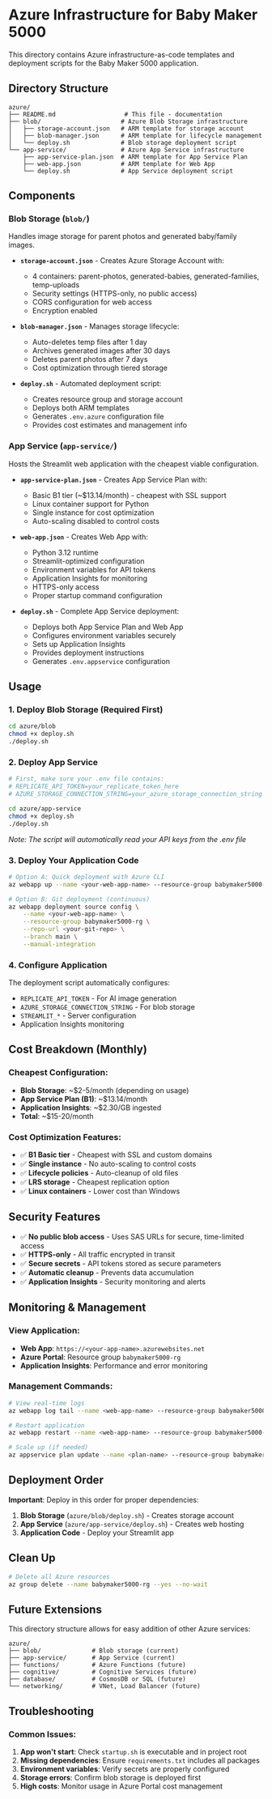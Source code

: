 # Azure Infrastructure for Baby Maker 5000

This directory contains Azure infrastructure-as-code templates and deployment scripts for the Baby Maker 5000 application.

## Directory Structure

```
azure/
├── README.md                   # This file - documentation
├── blob/                      # Azure Blob Storage infrastructure
│   ├── storage-account.json   # ARM template for storage account
│   ├── blob-manager.json      # ARM template for lifecycle management
│   └── deploy.sh              # Blob storage deployment script
└── app-service/               # Azure App Service infrastructure
    ├── app-service-plan.json  # ARM template for App Service Plan
    ├── web-app.json           # ARM template for Web App
    └── deploy.sh              # App Service deployment script
```

## Components

### Blob Storage (`blob/`)
Handles image storage for parent photos and generated baby/family images.

- **`storage-account.json`** - Creates Azure Storage Account with:
  - 4 containers: parent-photos, generated-babies, generated-families, temp-uploads
  - Security settings (HTTPS-only, no public access)
  - CORS configuration for web access
  - Encryption enabled

- **`blob-manager.json`** - Manages storage lifecycle:
  - Auto-deletes temp files after 1 day
  - Archives generated images after 30 days
  - Deletes parent photos after 7 days
  - Cost optimization through tiered storage

- **`deploy.sh`** - Automated deployment script:
  - Creates resource group and storage account
  - Deploys both ARM templates
  - Generates `.env.azure` configuration file
  - Provides cost estimates and management info

### App Service (`app-service/`)
Hosts the Streamlit web application with the cheapest viable configuration.

- **`app-service-plan.json`** - Creates App Service Plan with:
  - Basic B1 tier (~$13.14/month) - cheapest with SSL support
  - Linux container support for Python
  - Single instance for cost optimization
  - Auto-scaling disabled to control costs

- **`web-app.json`** - Creates Web App with:
  - Python 3.12 runtime
  - Streamlit-optimized configuration
  - Environment variables for API tokens
  - Application Insights for monitoring
  - HTTPS-only access
  - Proper startup command configuration

- **`deploy.sh`** - Complete App Service deployment:
  - Deploys both App Service Plan and Web App
  - Configures environment variables securely
  - Sets up Application Insights
  - Provides deployment instructions
  - Generates `.env.appservice` configuration

## Usage

### 1. Deploy Blob Storage (Required First)
```bash
cd azure/blob
chmod +x deploy.sh
./deploy.sh
```

### 2. Deploy App Service
```bash
# First, make sure your .env file contains:
# REPLICATE_API_TOKEN=your_replicate_token_here
# AZURE_STORAGE_CONNECTION_STRING=your_azure_storage_connection_string

cd azure/app-service
chmod +x deploy.sh
./deploy.sh
```
*Note: The script will automatically read your API keys from the .env file*

### 3. Deploy Your Application Code
```bash
# Option A: Quick deployment with Azure CLI
az webapp up --name <your-web-app-name> --resource-group babymaker5000-rg

# Option B: Git deployment (continuous)
az webapp deployment source config \
    --name <your-web-app-name> \
    --resource-group babymaker5000-rg \
    --repo-url <your-git-repo> \
    --branch main \
    --manual-integration
```

### 4. Configure Application
The deployment script automatically configures:
- `REPLICATE_API_TOKEN` - For AI image generation
- `AZURE_STORAGE_CONNECTION_STRING` - For blob storage
- `STREAMLIT_*` - Server configuration
- Application Insights monitoring

## Cost Breakdown (Monthly)

### Cheapest Configuration:
- **Blob Storage**: ~$2-5/month (depending on usage)
- **App Service Plan (B1)**: ~$13.14/month
- **Application Insights**: ~$2.30/GB ingested
- **Total**: ~$15-20/month

### Cost Optimization Features:
- ✅ **B1 Basic tier** - Cheapest with SSL and custom domains
- ✅ **Single instance** - No auto-scaling to control costs
- ✅ **Lifecycle policies** - Auto-cleanup of old files
- ✅ **LRS storage** - Cheapest replication option
- ✅ **Linux containers** - Lower cost than Windows

## Security Features

- ✅ **No public blob access** - Uses SAS URLs for secure, time-limited access
- ✅ **HTTPS-only** - All traffic encrypted in transit
- ✅ **Secure secrets** - API tokens stored as secure parameters
- ✅ **Automatic cleanup** - Prevents data accumulation
- ✅ **Application Insights** - Security monitoring and alerts

## Monitoring & Management

### View Application:
- **Web App**: `https://<your-app-name>.azurewebsites.net`
- **Azure Portal**: Resource group `babymaker5000-rg`
- **Application Insights**: Performance and error monitoring

### Management Commands:
```bash
# View real-time logs
az webapp log tail --name <web-app-name> --resource-group babymaker5000-rg

# Restart application
az webapp restart --name <web-app-name> --resource-group babymaker5000-rg

# Scale up (if needed)
az appservice plan update --name <plan-name> --resource-group babymaker5000-rg --sku S1
```

## Deployment Order

**Important**: Deploy in this order for proper dependencies:

1. **Blob Storage** (`azure/blob/deploy.sh`) - Creates storage account
2. **App Service** (`azure/app-service/deploy.sh`) - Creates web hosting
3. **Application Code** - Deploy your Streamlit app

## Clean Up

```bash
# Delete all Azure resources
az group delete --name babymaker5000-rg --yes --no-wait
```

## Future Extensions

This directory structure allows for easy addition of other Azure services:

```
azure/
├── blob/              # Blob storage (current)
├── app-service/       # App Service (current)
├── functions/         # Azure Functions (future)
├── cognitive/         # Cognitive Services (future)
├── database/          # CosmosDB or SQL (future)
└── networking/        # VNet, Load Balancer (future)
```

## Troubleshooting

### Common Issues:
1. **App won't start**: Check `startup.sh` is executable and in project root
2. **Missing dependencies**: Ensure `requirements.txt` includes all packages
3. **Environment variables**: Verify secrets are properly configured
4. **Storage errors**: Confirm blob storage is deployed first
5. **High costs**: Monitor usage in Azure Portal cost management 